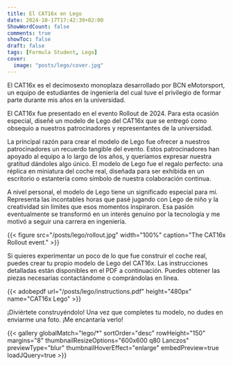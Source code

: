 ```yaml
---
title: El CAT16x en Lego
date: 2024-10-17T17:42:39+02:00
ShowWordCount: false
comments: true
showToc: false
draft: false
tags: [Formula Student, Lego]
cover:
  image: "posts/lego/cover.jpg"
---
```


El CAT16x es el decimosexto monoplaza desarrollado por BCN eMotorsport, un equipo de estudiantes de ingeniería del cual tuve el privilegio de formar parte durante mis años en la universidad.

El CAT16x fue presentado en el evento Rollout de 2024. Para esta ocasión especial, diseñé un modelo de Lego del CAT16x que se entregó como obsequio a nuestros patrocinadores y representantes de la universidad.

La principal razón para crear el modelo de Lego fue ofrecer a nuestros patrocinadores un recuerdo tangible del evento. Estos patrocinadores han apoyado al equipo a lo largo de los años, y queríamos expresar nuestra gratitud dándoles algo único. El modelo de Lego fue el regalo perfecto: una réplica en miniatura del coche real, diseñada para ser exhibida en un escritorio o estantería como símbolo de nuestra colaboración continua.

A nivel personal, el modelo de Lego tiene un significado especial para mí. Representa las incontables horas que pasé jugando con Lego de niño y la creatividad sin límites que esos momentos inspiraron. Esa pasión eventualmente se transformó en un interés genuino por la tecnología y me motivó a seguir una carrera en ingeniería.

{{< figure src="/posts/lego/rollout.jpg" width="100%" caption="The CAT16x Rollout event." >}}

Si quieres experimentar un poco de lo que fue construir el coche real, puedes crear tu propio modelo de Lego del CAT16x. Las instrucciones detalladas están disponibles en el PDF a continuación. Puedes obtener las piezas necesarias contactándome o comprándolas en línea.

{{< adobepdf url="/posts/lego/instructions.pdf" height="480px" name="CAT16x Lego" >}}

¡Diviértete construyéndolo! Una vez que completes tu modelo, no dudes en enviarme una foto. ¡Me encantaría verlo!

{{< gallery globalMatch="lego/*" sortOrder="desc" rowHeight="150" margins="8" thumbnailResizeOptions="600x600 q80 Lanczos" previewType="blur" thumbnailHoverEffect="enlarge" embedPreview=true loadJQuery=true >}}